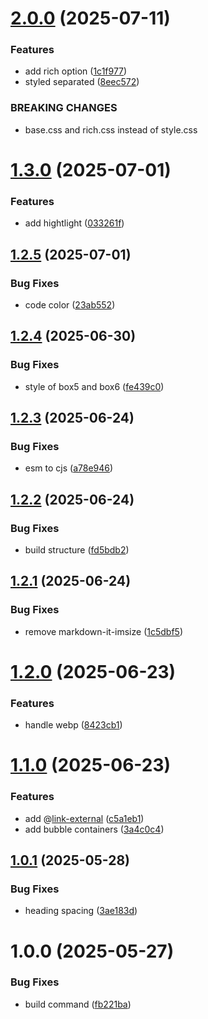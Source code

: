 # [2.0.0](https://github.com/nakobase/nakobase-md-html/compare/v1.3.0...v2.0.0) (2025-07-11)


### Features

* add rich option ([1c1f977](https://github.com/nakobase/nakobase-md-html/commit/1c1f97788ce206f8bd03ff88ebf55479edf23766))
* styled separated ([8eec572](https://github.com/nakobase/nakobase-md-html/commit/8eec5726b2af875d9f0a63f129db3ba38e9165fa))


### BREAKING CHANGES

* base.css and rich.css instead of style.css

# [1.3.0](https://github.com/nakobase/nakobase-md-html/compare/v1.2.5...v1.3.0) (2025-07-01)


### Features

* add hightlight ([033261f](https://github.com/nakobase/nakobase-md-html/commit/033261f43f2769e02b5cc30c4d0b1089c09dadfb))

## [1.2.5](https://github.com/nakobase/nakobase-md-html/compare/v1.2.4...v1.2.5) (2025-07-01)


### Bug Fixes

* code color ([23ab552](https://github.com/nakobase/nakobase-md-html/commit/23ab55289be3cd15fb7f5465d22d65598b62ced2))

## [1.2.4](https://github.com/nakobase/nakobase-md-html/compare/v1.2.3...v1.2.4) (2025-06-30)


### Bug Fixes

* style of box5 and box6 ([fe439c0](https://github.com/nakobase/nakobase-md-html/commit/fe439c0f74927f99b587257b7943b1bb5471e22f))

## [1.2.3](https://github.com/nakobase/nakobase-md-html/compare/v1.2.2...v1.2.3) (2025-06-24)


### Bug Fixes

* esm to cjs ([a78e946](https://github.com/nakobase/nakobase-md-html/commit/a78e9462a819fec3d386877fb3a2f4dd379df4cf))

## [1.2.2](https://github.com/nakobase/nakobase-md-html/compare/v1.2.1...v1.2.2) (2025-06-24)


### Bug Fixes

* build structure ([fd5bdb2](https://github.com/nakobase/nakobase-md-html/commit/fd5bdb22d6de6b602a47b3f1d31b5adeaa539479))

## [1.2.1](https://github.com/nakobase/nakobase-md-html/compare/v1.2.0...v1.2.1) (2025-06-24)


### Bug Fixes

* remove markdown-it-imsize ([1c5dbf5](https://github.com/nakobase/nakobase-md-html/commit/1c5dbf55372efb18af67aa74d1d2ddfd01f7290c))

# [1.2.0](https://github.com/nakobase/nakobase-md-html/compare/v1.1.0...v1.2.0) (2025-06-23)


### Features

* handle webp ([8423cb1](https://github.com/nakobase/nakobase-md-html/commit/8423cb169ab0a5c4e1d01d51d5df07f42fe25948))

# [1.1.0](https://github.com/nakobase/nakobase-md-html/compare/v1.0.1...v1.1.0) (2025-06-23)


### Features

* add @[link-external](url|text) ([c5a1eb1](https://github.com/nakobase/nakobase-md-html/commit/c5a1eb17e15edac35315516c984ca86c2ab5faf6))
* add bubble containers ([3a4c0c4](https://github.com/nakobase/nakobase-md-html/commit/3a4c0c42052c142e2f4e2a648393e1a35baee0ee))

## [1.0.1](https://github.com/nakobase/nakobase-md-html/compare/v1.0.0...v1.0.1) (2025-05-28)


### Bug Fixes

* heading spacing ([3ae183d](https://github.com/nakobase/nakobase-md-html/commit/3ae183d72574b0a8047633bcc91f50992020c6e7))

# 1.0.0 (2025-05-27)


### Bug Fixes

* build command ([fb221ba](https://github.com/nakobase/nakobase-md-html/commit/fb221bad513d244e31b5604a20dba713dede1e63))
